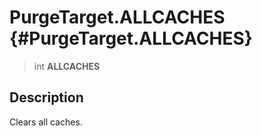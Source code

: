 PurgeTarget.ALLCACHES {#PurgeTarget.ALLCACHES}
=====================

> int **ALLCACHES**

Description
-----------

Clears all caches.
